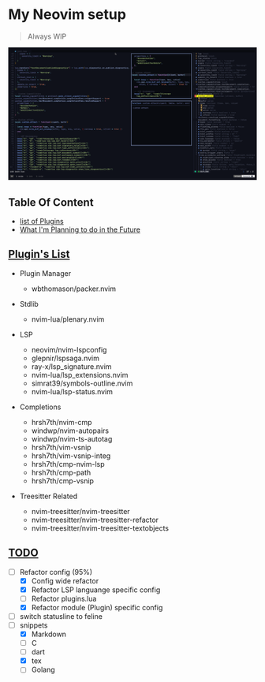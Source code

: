 # My Neovim setup

> Always WIP

![Screenshot](./screenshot.png)

## Table Of Content

<!-- vim-markdown-toc GFM -->
* [list of Plugins](#list-plugins)
* [What I'm Planning to do in the Future](#todo)

## [Plugin's List](#list-plugins)

* Plugin Manager
  * wbthomason/packer.nvim

* Stdlib
  * nvim-lua/plenary.nvim

* LSP
  * neovim/nvim-lspconfig
  * glepnir/lspsaga.nvim
  * ray-x/lsp_signature.nvim
  * nvim-lua/lsp_extensions.nvim
  * simrat39/symbols-outline.nvim
  * nvim-lua/lsp-status.nvim

* Completions
  * hrsh7th/nvim-cmp
  * windwp/nvim-autopairs
  * windwp/nvim-ts-autotag
  * hrsh7th/vim-vsnip
  * hrsh7th/vim-vsnip-integ
  * hrsh7th/cmp-nvim-lsp
  * hrsh7th/cmp-path
  * hrsh7th/cmp-vsnip

* Treesitter Related
  * nvim-treesitter/nvim-treesitter
  * nvim-treesitter/nvim-treesitter-refactor
  * nvim-treesitter/nvim-treesitter-textobjects

## [TODO](#todo)

* [ ] Refactor config (95%)
  * [x] Config wide refactor
  * [x] Refactor LSP languange specific config
  * [ ] Refactor plugins.lua
  * [x] Refactor module (Plugin) specific config
* [ ] switch statusline to feline
* [ ] snippets
  * [x] Markdown
  * [ ] C
  * [ ] dart
  * [x] tex
  * [ ] Golang
